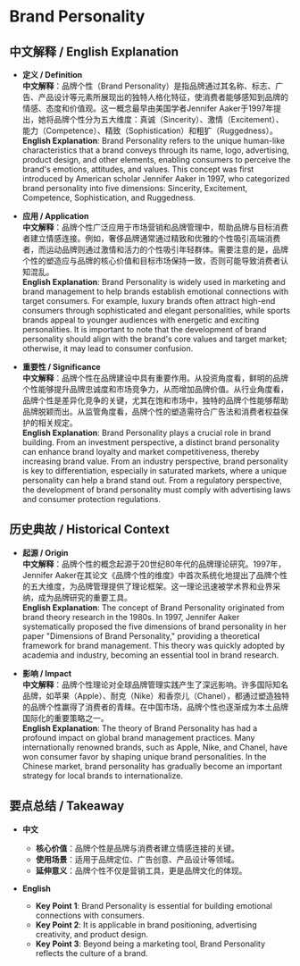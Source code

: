 # Brand Personality

## 中文解释 / English Explanation

* **定义 / Definition**  
  **中文解释**：品牌个性（Brand Personality）是指品牌通过其名称、标志、广告、产品设计等元素所展现出的独特人格化特征，使消费者能够感知到品牌的情感、态度和价值观。这一概念最早由美国学者Jennifer Aaker于1997年提出，她将品牌个性分为五大维度：真诚（Sincerity）、激情（Excitement）、能力（Competence）、精致（Sophistication）和粗犷（Ruggedness）。  
  **English Explanation**: Brand Personality refers to the unique human-like characteristics that a brand conveys through its name, logo, advertising, product design, and other elements, enabling consumers to perceive the brand's emotions, attitudes, and values. This concept was first introduced by American scholar Jennifer Aaker in 1997, who categorized brand personality into five dimensions: Sincerity, Excitement, Competence, Sophistication, and Ruggedness.

* **应用 / Application**  
  **中文解释**：品牌个性广泛应用于市场营销和品牌管理中，帮助品牌与目标消费者建立情感连接。例如，奢侈品牌通常通过精致和优雅的个性吸引高端消费者，而运动品牌则通过激情和活力的个性吸引年轻群体。需要注意的是，品牌个性的塑造应与品牌的核心价值和目标市场保持一致，否则可能导致消费者认知混乱。  
  **English Explanation**: Brand Personality is widely used in marketing and brand management to help brands establish emotional connections with target consumers. For example, luxury brands often attract high-end consumers through sophisticated and elegant personalities, while sports brands appeal to younger audiences with energetic and exciting personalities. It is important to note that the development of brand personality should align with the brand's core values and target market; otherwise, it may lead to consumer confusion.

* **重要性 / Significance**  
  **中文解释**：品牌个性在品牌建设中具有重要作用。从投资角度看，鲜明的品牌个性能够提升品牌忠诚度和市场竞争力，从而增加品牌价值。从行业角度看，品牌个性是差异化竞争的关键，尤其在饱和市场中，独特的品牌个性能够帮助品牌脱颖而出。从监管角度看，品牌个性的塑造需符合广告法和消费者权益保护的相关规定。  
  **English Explanation**: Brand Personality plays a crucial role in brand building. From an investment perspective, a distinct brand personality can enhance brand loyalty and market competitiveness, thereby increasing brand value. From an industry perspective, brand personality is key to differentiation, especially in saturated markets, where a unique personality can help a brand stand out. From a regulatory perspective, the development of brand personality must comply with advertising laws and consumer protection regulations.

## 历史典故 / Historical Context

* **起源 / Origin**  
  **中文解释**：品牌个性的概念起源于20世纪80年代的品牌理论研究。1997年，Jennifer Aaker在其论文《品牌个性的维度》中首次系统化地提出了品牌个性的五大维度，为品牌管理提供了理论框架。这一理论迅速被学术界和业界采纳，成为品牌研究的重要工具。  
  **English Explanation**: The concept of Brand Personality originated from brand theory research in the 1980s. In 1997, Jennifer Aaker systematically proposed the five dimensions of brand personality in her paper "Dimensions of Brand Personality," providing a theoretical framework for brand management. This theory was quickly adopted by academia and industry, becoming an essential tool in brand research.

* **影响 / Impact**  
  **中文解释**：品牌个性理论对全球品牌管理实践产生了深远影响。许多国际知名品牌，如苹果（Apple）、耐克（Nike）和香奈儿（Chanel），都通过塑造独特的品牌个性赢得了消费者的青睐。在中国市场，品牌个性也逐渐成为本土品牌国际化的重要策略之一。  
  **English Explanation**: The theory of Brand Personality has had a profound impact on global brand management practices. Many internationally renowned brands, such as Apple, Nike, and Chanel, have won consumer favor by shaping unique brand personalities. In the Chinese market, brand personality has gradually become an important strategy for local brands to internationalize.

## 要点总结 / Takeaway

* **中文**  
  - **核心价值**：品牌个性是品牌与消费者建立情感连接的关键。  
  - **使用场景**：适用于品牌定位、广告创意、产品设计等领域。  
  - **延伸意义**：品牌个性不仅是营销工具，更是品牌文化的体现。  

* **English**  
  - **Key Point 1**: Brand Personality is essential for building emotional connections with consumers.  
  - **Key Point 2**: It is applicable in brand positioning, advertising creativity, and product design.  
  - **Key Point 3**: Beyond being a marketing tool, Brand Personality reflects the culture of a brand.
